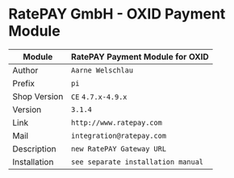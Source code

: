 RatePAY GmbH - OXID Payment Module
============================================

|Module | RatePAY Payment Module for OXID
|------|----------
|Author | `Aarne Welschlau`
|Prefix | `pi`
|Shop Version | `CE` `4.7.x-4.9.x`
|Version | `3.1.4`
|Link | `http://www.ratepay.com`
|Mail | `integration@ratepay.com`
|Description | `new RatePAY Gateway URL`
|Installation | `see separate installation manual`

